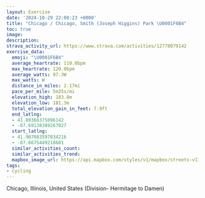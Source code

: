 ```yaml
---
layout: Exercise
date: '2024-10-29 22:08:23 +0000'
title: "Chicago / Chicago, Smith (Joseph Higgins) Park \U0001F6B4"
toc: true
image:
description:
strava_activity_url: https://www.strava.com/activities/12778079142
exercise_data:
  emoji: "\U0001F6B4"
  average_heartrate: 110.0bpm
  max_heartrate: 120.0bpm
  average_watts: 97.3W
  max_watts: W
  distance_in_miles: 2.17mi
  pace_per_mile: 5m35s/mi
  elevation_high: 183.8m
  elevation_low: 181.3m
  total_elevation_gain_in_feet: 7.9ft
  end_latlng:
  - 41.89366375096142
  - -87.69138389267027
  start_latlng:
  - 41.907083597034216
  - -87.6675449218601
  similar_activities_count:
  similar_activities_trend:
  mapbox_image_url: https://api.mapbox.com/styles/v1/mapbox/streets-v11/static/path-5+787af2-1.0(wtw~Fn%60bvOJMh%40_AJIJAfBdCh%40l%40PLP%40p%40EnBCJFBFDV%3FzIBpALx%5CDfCFjMBbGAzAF%60LFpPFhJBr%40H%5CLJNFh%40BhHMnDA%7Cd%40a%40),pin-s-s+e5b22e(-87.67,41.90556),pin-s-f+89ae00(-87.68933000000001,41.894180000000006)/auto/800x800?access_token=pk.eyJ1Ijoiam9zaGJlY2ttYW4iLCJhIjoiY205eWR2aDd1MWZ6djJrbXc4a3M0bWZleiJ9.XiG9OWkNcZk2QzjJbxLB4A
tags:
- cycling
---
```




Chicago, Illinois, United States (Division- Hermitage to Damen)
